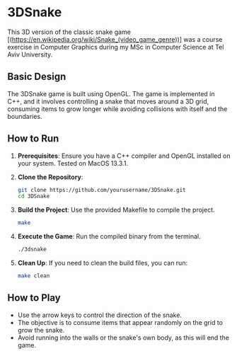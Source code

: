 # 3DSnake

This 3D version of the classic snake game [(https://en.wikipedia.org/wiki/Snake_(video_game_genre))] was a course exercise in Computer Graphics during my MSc in Computer Science at Tel Aviv University.

## Basic Design

The 3DSnake game is built using OpenGL. The game is implemented in C++, and it involves controlling a snake that moves around a 3D grid, consuming items to grow longer while avoiding collisions with itself and the boundaries.

## How to Run

1. **Prerequisites**: Ensure you have a C++ compiler and OpenGL installed on your system. Tested on MacOS 13.3.1.

2. **Clone the Repository**:
   ```bash
   git clone https://github.com/yourusername/3DSnake.git
   cd 3DSnake
   ```

3. **Build the Project**: Use the provided Makefile to compile the project.
   ```bash
   make
   ```

4. **Execute the Game**: Run the compiled binary from the terminal.
   ```bash
   ./3dsnake
   ```

5. **Clean Up**: If you need to clean the build files, you can run:
   ```bash
   make clean
   ```

## How to Play

- Use the arrow keys to control the direction of the snake.
- The objective is to consume items that appear randomly on the grid to grow the snake.
- Avoid running into the walls or the snake's own body, as this will end the game.
